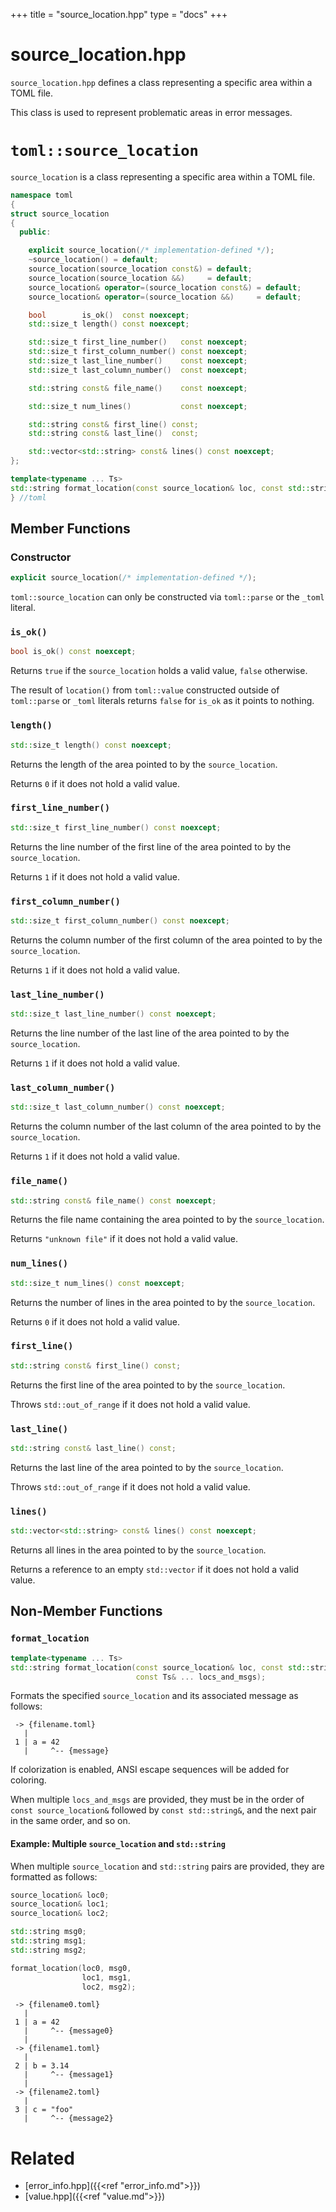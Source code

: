 +++
title = "source_location.hpp"
type  = "docs"
+++

# source_location.hpp

`source_location.hpp` defines a class representing a specific area within a TOML file.

This class is used to represent problematic areas in error messages.

# `toml::source_location`

`source_location` is a class representing a specific area within a TOML file.

```cpp
namespace toml
{
struct source_location
{
  public:

    explicit source_location(/* implementation-defined */);
    ~source_location() = default;
    source_location(source_location const&) = default;
    source_location(source_location &&)     = default;
    source_location& operator=(source_location const&) = default;
    source_location& operator=(source_location &&)     = default;

    bool        is_ok()  const noexcept;
    std::size_t length() const noexcept;

    std::size_t first_line_number()   const noexcept;
    std::size_t first_column_number() const noexcept;
    std::size_t last_line_number()    const noexcept;
    std::size_t last_column_number()  const noexcept;

    std::string const& file_name()    const noexcept;

    std::size_t num_lines()           const noexcept;

    std::string const& first_line() const;
    std::string const& last_line()  const;

    std::vector<std::string> const& lines() const noexcept;
};

template<typename ... Ts>
std::string format_location(const source_location& loc, const std::string& msg, const Ts& ... locs_and_msgs);
} //toml
```

## Member Functions

### Constructor

```cpp
explicit source_location(/* implementation-defined */);
```

`toml::source_location` can only be constructed via `toml::parse` or the `_toml` literal.

### `is_ok()`

```cpp
bool is_ok() const noexcept;
```

Returns `true` if the `source_location` holds a valid value, `false` otherwise.

The result of `location()` from `toml::value` constructed outside of `toml::parse` or `_toml` literals returns `false` for `is_ok` as it points to nothing.

### `length()`

```cpp
std::size_t length() const noexcept;
```

Returns the length of the area pointed to by the `source_location`.

Returns `0` if it does not hold a valid value.

### `first_line_number()`

```cpp
std::size_t first_line_number() const noexcept;
```

Returns the line number of the first line of the area pointed to by the `source_location`.

Returns `1` if it does not hold a valid value.

### `first_column_number()`

```cpp
std::size_t first_column_number() const noexcept;
```

Returns the column number of the first column of the area pointed to by the `source_location`.

Returns `1` if it does not hold a valid value.

### `last_line_number()`

```cpp
std::size_t last_line_number() const noexcept;
```

Returns the line number of the last line of the area pointed to by the `source_location`.

Returns `1` if it does not hold a valid value.

### `last_column_number()`

```cpp
std::size_t last_column_number() const noexcept;
```

Returns the column number of the last column of the area pointed to by the `source_location`.

Returns `1` if it does not hold a valid value.

### `file_name()`

```cpp
std::string const& file_name() const noexcept;
```

Returns the file name containing the area pointed to by the `source_location`.

Returns `"unknown file"` if it does not hold a valid value.

### `num_lines()`

```cpp
std::size_t num_lines() const noexcept;
```

Returns the number of lines in the area pointed to by the `source_location`.

Returns `0` if it does not hold a valid value.

### `first_line()`

```cpp
std::string const& first_line() const;
```

Returns the first line of the area pointed to by the `source_location`.

Throws `std::out_of_range` if it does not hold a valid value.

### `last_line()`

```cpp
std::string const& last_line() const;
```

Returns the last line of the area pointed to by the `source_location`.

Throws `std::out_of_range` if it does not hold a valid value.

### `lines()`

```cpp
std::vector<std::string> const& lines() const noexcept;
```

Returns all lines in the area pointed to by the `source_location`.

Returns a reference to an empty `std::vector` if it does not hold a valid value.

## Non-Member Functions
 
### `format_location`

```cpp
template<typename ... Ts>
std::string format_location(const source_location& loc, const std::string& msg,
                            const Ts& ... locs_and_msgs);
```

Formats the specified `source_location` and its associated message as follows:

```
 -> {filename.toml}
   |
 1 | a = 42
   |     ^-- {message}
```

If colorization is enabled, ANSI escape sequences will be added for coloring.

When multiple `locs_and_msgs` are provided, they must be in the order of `const source_location&` followed by `const std::string&`, and the next pair in the same order, and so on.

#### Example: Multiple `source_location` and `std::string`

When multiple `source_location` and `std::string` pairs are provided, they are formatted as follows:


```cpp
source_location& loc0;
source_location& loc1;
source_location& loc2;

std::string msg0;
std::string msg1;
std::string msg2;

format_location(loc0, msg0,
                loc1, msg1,
                loc2, msg2);
```

```
 -> {filename0.toml}
   |
 1 | a = 42
   |     ^-- {message0}
   |
 -> {filename1.toml}
   |
 2 | b = 3.14
   |     ^-- {message1}
   |
 -> {filename2.toml}
   |
 3 | c = "foo"
   |     ^-- {message2}
```

# Related

- [error_info.hpp]({{<ref "error_info.md">}})
- [value.hpp]({{<ref "value.md">}})
